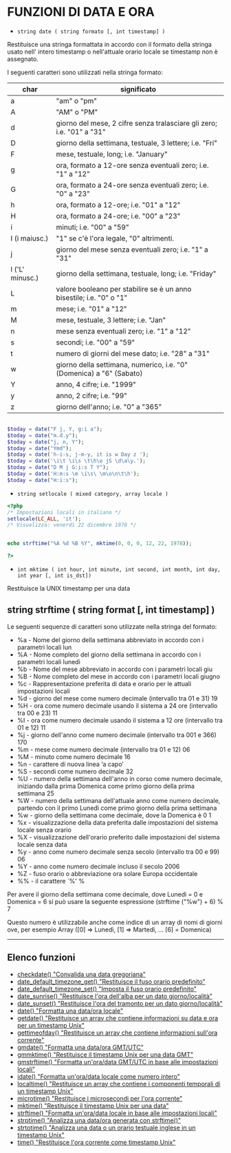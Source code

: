 # FUNZIONI DI DATA E ORA

* `string date ( string formato [, int timestamp] )`

Restituisce una stringa formattata in accordo con il formato della stringa usato nell' intero
timestamp o nell'attuale orario locale se timestamp non è assegnato.

I seguenti caratteri sono utilizzati nella stringa formato:

char|significato
---|---
a|"am" o "pm"
A|"AM" o "PM"
d|giorno del mese, 2 cifre senza tralasciare gli zero; i.e. "01" a "31"
D|giorno della settimana, testuale, 3 lettere; i.e. "Fri"
F|mese, testuale, long; i.e. "January"
g|ora, formato a 12-ore senza eventuali zero; i.e. "1" a "12"
G|ora, formato a 24-ore senza eventuali zero; i.e. "0" a "23"
h|ora, formato a 12-ore; i.e. "01" a "12"
H|ora, formato a 24-ore; i.e. "00" a "23"
i|minuti; i.e. "00" a "59"
I (i maiusc.)|"1" se c'è l'ora legale, "0" altrimenti.
j|giorno del mese senza eventuali zero; i.e. "1" a "31"
l ('L' minusc.)|giorno della settimana, testuale, long; i.e. "Friday"
L|valore booleano per stabilire se è un anno bisestile; i.e. "0" o "1"
m|mese; i.e. "01" a "12"
M|mese, testuale, 3 lettere; i.e. "Jan"
n|mese senza eventuali zero; i.e. "1" a "12"
s|secondi; i.e. "00" a "59"
t|numero di giorni del mese dato; i.e. "28" a "31"
w|giorno della settimana, numerico, i.e. "0" (Domenica) a "6" (Sabato)
Y|anno, 4 cifre; i.e. "1999"
y|anno, 2 cifre; i.e. "99"
z|giorno dell'anno; i.e. "0" a "365"

```php

$today = date("F j, Y, g:i a");
$today = date("m.d.y");
$today = date("j, n, Y");
$today = date("Ymd");
$today = date('h-i-s, j-m-y, it is w Day z ');
$today = date('\i\t \i\s \t\h\e jS \d\a\y.');
$today = date("D M j G:i:s T Y");
$today = date('H:m:s \m \i\s\ \m\o\n\t\h');
$today = date("H:i:s");

```

* `string setlocale ( mixed category, array locale )`

```php
<?php
/* Impostazioni locali in italiano */
setlocale(LC_ALL, 'it');
/* Visualizza: venerdì 22 dicembre 1978 */


echo strftime("%A %d %B %Y", mktime(0, 0, 0, 12, 22, 1978)); 

?>

```


* `int mktime ( int hour, int minute, int second, int month, int day, int year [, int is_dst])`

Restituisce la UNIX timestamp per una data

## string strftime ( string format [, int timestamp] )
Le seguenti sequenze di caratteri sono utilizzate nella stringa del formato:
* %a - Nome del giorno della settimana abbreviato in accordo con i parametri locali lun
* %A - Nome completo del giorno della settimana in accordo con i parametri locali lunedì
* %b - Nome del mese abbreviato in accordo con i parametri locali giu
* %B - Nome completo del mese in accordo con i parametri locali giugno
* %c - Rappresentazione preferita di data e orario per le attuali impostazioni locali
* %d - giorno del mese come numero decimale (intervallo tra 01 e 31) 19
* %H - ora come numero decimale usando il sistema a 24 ore (intervallo tra 00 e 23) 11
* %I - ora come numero decimale usando il sistema a 12 ore (intervallo tra 01 e 12) 11
* %j - giorno dell'anno come numero decimale (intervallo tra 001 e 366) 170
* %m - mese come numero decimale (intervallo tra 01 e 12) 06
* %M - minuto come numero decimale 16
* %n - carattere di nuova linea ‘a capo’
* %S - secondi come numero decimale 32
* %U - numero della settimana dell'anno in corso come numero decimale, iniziando dalla
    prima Domenica come primo giorno della prima settimana 25
* %W - numero della settimana dell'attuale anno come numero decimale, partendo con il
    primo Lunedì come primo giorno della prima settimana 
* %w - giorno della settimana come decimale, dove la Domenica è 0 1
* %x - visualizzazione della data preferita dalle impostazioni del sistema locale senza orario
* %X - visualizzazione dell'orario preferito dalle impostazioni del sistema locale senza data
* %y - anno come numero decimale senza secolo (intervallo tra 00 e 99) 06
* %Y - anno come numero decimale incluso il secolo 2006
* %Z - fuso orario o abbreviazione ora solare Europa occidentale
*  %% - il carattere `%' %

Per avere il giorno della settimana come decimale, dove Lunedì = 0 e Domenica = 6 si può usare la
seguente espressione (strftime ("%w") + 6) % 7

Questo numero è utilizzabile anche come indice di un array di nomi di giorni ove, per esempio
Array ([0] => Lunedì, [1] => Martedì, … [6] = Domenica)

---

## Elenco funzioni


* [checkdate() "Convalida una data gregoriana"](http://php.net/manual/en/function.checkdate.php)
* [date_default_timezone_get() "Restituisce il fuso orario predefinito"](http://php.net/manual/en/function.date-default-timezone-get.php)
* [date_default_timezone_set() "Imposta il fuso orario predefinito"](http://php.net/manual/en/function.date-default-timezone-set.php)
* [date_sunrise() "Restituisce l'ora dell'alba per un dato giorno/località"](http://php.net/manual/en/function.date-sunrise.php)
* [date_sunset() "Restituisce l'ora del tramonto per un dato giorno/località"](http://php.net/manual/en/function.date-sunset.php)
* [date() "Formatta una data/ora locale"](http://php.net/manual/en/function.date.php)
* [getdate() "Restituisce un array che contiene informazioni su data e ora per un timestamp Unix"](http://php.net/manual/en/function.getdate.php)
* [gettimeofday() "Restituisce un array che contiene informazioni sull'ora corrente"](http://php.net/manual/en/function.gettimeofday.php)
* [gmdate() "Formatta una data/ora GMT/UTC"](http://php.net/manual/en/function.gmdate.php)
* [gmmktime() "Restituisce il timestamp Unix per una data GMT"](http://php.net/manual/en/function.gmmktime.php)
* [gmstrftime() "Formatta un'ora/data GMT/UTC in base alle impostazioni locali"](http://php.net/manual/en/function.gmstrftime.php)
* [idate() "Formatta un'ora/data locale come numero intero"](http://php.net/manual/en/function.idate.php)
* [localtime() "Restituisce un array che contiene i componenti temporali di un timestamp Unix"](http://php.net/manual/en/function.localtime.php)
* [microtime() "Restituisce i microsecondi per l'ora corrente"](http://php.net/manual/en/function.microtime.php)
* [mktime() "Restituisce il timestamp Unix per una data"](http://php.net/manual/en/function.mktime.php)
* [strftime() "Formatta un'ora/data locale in base alle impostazioni locali"](http://php.net/manual/en/function.strftime.php)
* [strptime() "Analizza una data/ora generata con strftime()"](http://php.net/manual/en/function.strftime.php)
* [strtotime() "Analizza una data o un orario testuale inglese in un timestamp Unix"](http://php.net/manual/en/function.strtotime.php)
* [time() "Restituisce l'ora corrente come timestamp Unix"](http://php.net/manual/en/function.time.php)
